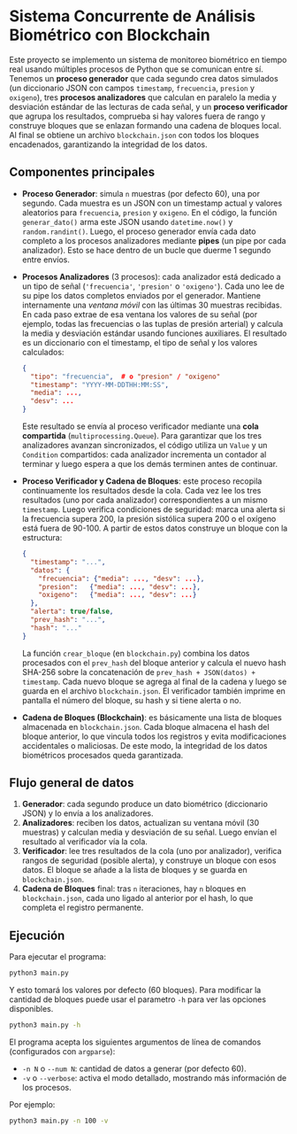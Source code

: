 
# Sistema Concurrente de Análisis Biométrico con Blockchain

Este proyecto se implemento un sistema de monitoreo biométrico en tiempo real usando múltiples procesos de Python que se comunican entre sí. Tenemos un **proceso generador** que cada segundo crea datos simulados (un diccionario JSON con campos `timestamp`, `frecuencia`, `presion` y `oxigeno`), tres **procesos analizadores** que calculan en paralelo la media y desviación estándar de las lecturas de cada señal, y un **proceso verificador** que agrupa los resultados, comprueba si hay valores fuera de rango y construye bloques que se enlazan formando una cadena de bloques local. Al final se obtiene un archivo `blockchain.json` con todos los bloques encadenados, garantizando la integridad de los datos.

## Componentes principales

* **Proceso Generador**: simula `n` muestras (por defecto 60), una por segundo. Cada muestra es un JSON con un timestamp actual y valores aleatorios para `frecuencia`, `presion` y `oxigeno`. En el código, la función `generar_dato()` arma este JSON usando `datetime.now()` y `random.randint()`. Luego, el proceso generador envía cada dato completo a los procesos analizadores mediante **pipes** (un pipe por cada analizador). Esto se hace dentro de un bucle que duerme 1 segundo entre envíos.

* **Procesos Analizadores** (3 procesos): cada analizador está dedicado a un tipo de señal (`'frecuencia'`, `'presion'` o `'oxigeno'`). Cada uno lee de su pipe los datos completos enviados por el generador. Mantiene internamente una *ventana móvil* con las últimas 30 muestras recibidas. En cada paso extrae de esa ventana los valores de su señal (por ejemplo, todas las frecuencias o las tuplas de presión arterial) y calcula la media y desviación estándar usando funciones auxiliares. El resultado es un diccionario con el timestamp, el tipo de señal y los valores calculados:

  ```json
  {
    "tipo": "frecuencia",  # o "presion" / "oxigeno"
    "timestamp": "YYYY-MM-DDTHH:MM:SS",
    "media": ...,
    "desv": ...
  }
  ```

  Este resultado se envía al proceso verificador mediante una **cola compartida** (`multiprocessing.Queue`). Para garantizar que los tres analizadores avanzan sincronizados, el código utiliza un `Value` y un `Condition` compartidos: cada analizador incrementa un contador al terminar y luego espera a que los demás terminen antes de continuar.

* **Proceso Verificador y Cadena de Bloques**: este proceso recopila continuamente los resultados desde la cola. Cada vez lee los tres resultados (uno por cada analizador) correspondientes a un mismo `timestamp`. Luego verifica condiciones de seguridad: marca una alerta si la frecuencia supera 200, la presión sistólica supera 200 o el oxígeno está fuera de 90-100. A partir de estos datos construye un bloque con la estructura:

  ```json
  {
    "timestamp": "...",
    "datos": {
      "frecuencia": {"media": ..., "desv": ...},
      "presion":   {"media": ..., "desv": ...},
      "oxigeno":   {"media": ..., "desv": ...}
    },
    "alerta": true/false,
    "prev_hash": "...",
    "hash": "..."
  }
  ```

  La función `crear_bloque` (en `blockchain.py`) combina los datos procesados con el `prev_hash` del bloque anterior y calcula el nuevo hash SHA-256 sobre la concatenación de `prev_hash + JSON(datos) + timestamp`. Cada nuevo bloque se agrega al final de la cadena y luego se guarda en el archivo `blockchain.json`. El verificador también imprime en pantalla el número del bloque, su hash y si tiene alerta o no.

* **Cadena de Bloques (Blockchain)**: es básicamente una lista de bloques almacenada en `blockchain.json`. Cada bloque almacena el hash del bloque anterior, lo que vincula todos los registros y evita modificaciones accidentales o maliciosas. De este modo, la integridad de los datos biométricos procesados queda garantizada.

## Flujo general de datos

1. **Generador**: cada segundo produce un dato biométrico (diccionario JSON) y lo envía a los analizadores.
2. **Analizadores**: reciben los datos, actualizan su ventana móvil (30 muestras) y calculan media y desviación de su señal. Luego envían el resultado al verificador vía la cola.
3. **Verificador**: lee tres resultados de la cola (uno por analizador), verifica rangos de seguridad (posible alerta), y construye un bloque con esos datos. El bloque se añade a la lista de bloques y se guarda en `blockchain.json`.
4. **Cadena de Bloques** final: tras `n` iteraciones, hay `n` bloques en `blockchain.json`, cada uno ligado al anterior por el hash, lo que completa el registro permanente.

## Ejecución

Para ejecutar el programa:

```sh
python3 main.py
```

Y esto tomará los valores por defecto (60 bloques). Para modificar la cantidad de bloques puede usar el parametro `-h` para ver las opciones disponibles.

```sh
python3 main.py -h
```

El programa acepta los siguientes argumentos de línea de comandos (configurados con `argparse`):

* `-n N` o `--num N`: cantidad de datos a generar (por defecto 60).
* `-v` o `--verbose`: activa el modo detallado, mostrando más información de los procesos.

Por ejemplo:

```bash
python3 main.py -n 100 -v
```
